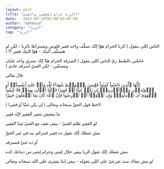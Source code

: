 ```yaml
---
layout: post
title: "االربا حرام للفقير والغنيّ"
date:   2024-04-10T00:00:01+03:00
author: "mahmoud"
category: "الربا"
tag: "الربا"
---
```



الناس اللي بتقول ( الربا الحرام هوّا إنّك تسلّف واحد فقير
فلوس وتستردّها بالربا - لكن لو هتسلّف البنك - هوّا البنك فقير ؟! )




عاملين بالظبط زيّ الناس اللي بتقول ( السرقة الحرام هيّا
إنّك تسرق واحد غلبان ومسكين - لكن الغنيّ اسرقه عادي )




قال تعالى

يَٰٓأَيُّهَا ٱلَّذِينَ ءَامَنُواْ كُونُواْ قَوَّٰمِينَ بِٱلۡقِسۡطِ شُهَدَآءَ لِلَّهِ وَلَوۡ عَلَىٰٓ
أَنفُسِكُمۡ أَوِ ٱلۡوَٰلِدَيۡنِ وَٱلۡأَقۡرَبِينَۚ إِن يَكُنۡ غَنِيًّا أَوۡ فَقِيرٗا فَٱللَّهُ أَوۡلَىٰ بِهِمَاۖ فَلَا
تَتَّبِعُواْ ٱلۡهَوَىٰٓ أَن تَعۡدِلُواْۚ وَإِن تَلۡوُۥٓاْ أَوۡ تُعۡرِضُواْ فَإِنَّ ٱللَّهَ كَانَ بِمَا تَعۡمَلُونَ
خَبِيرٗا




لاحظ قول الحقّ سبحانه وتعالى ( إن يكن غنيّا أو
فقيرا )

ما ينفعش تنصر الفقير لإنّه فقير




لو الفقير ظلم الغنيّ - يبقى تقف مع الغنيّ ضدّ الفقير

مش شغلك إنّك تقول ده فقير فنترحّم بيه في غير الحقّ

أو ده غنيّ فنسرقه




مش شغلك إنّك تقول الربا يبقى حلال إمتى وحرام إمتى من
دماغك كده

لو مش معاك سند شرعيّ على اللي بتقوله - يبقى إنتا بتفترى
على الله سبحانه وتعالى
